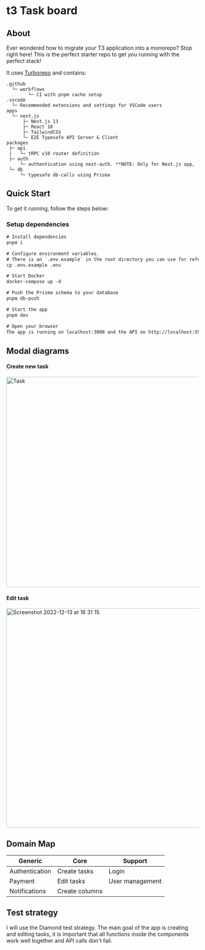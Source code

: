 # t3 Task board

## About

Ever wondered how to migrate your T3 application into a monorepo? Stop right here! This is the perfect starter repo to get you running with the perfect stack!

It uses [Turborepo](https://turborepo.org/) and contains:

```
.github
  └─ workflows
        └─ CI with pnpm cache setup
.vscode
  └─ Recommended extensions and settings for VSCode users
apps
  └─ next.js
      ├─ Next.js 13
      ├─ React 18
      ├─ TailwindCSS
      └─ E2E Typesafe API Server & Client
packages
 ├─ api
 |   └─ tRPC v10 router definition
 ├─ auth
     └─ authentication using next-auth. **NOTE: Only for Next.js app,
 └─ db
     └─ typesafe db-calls using Prisma
```

## Quick Start

To get it running, follow the steps below:

### Setup dependencies

```diff
# Install dependencies
pnpm i

# Configure environment variables.
# There is an `.env.example` in the root directory you can use for reference
cp .env.example .env

# Start Docker
docker-compose up -d

# Push the Prisma schema to your database
pnpm db-push

# Start the app
pnpm dev

# Open your browser
The app is running on localhost:3000 and the API on http://localhost:5555/
```

## Modal diagrams 
#### Create new task
<img width="550" alt="Task" src="https://user-images.githubusercontent.com/43657951/207373406-d929d99a-1e6b-4d59-bd1d-a94f23ba0bb8.png">

#### Edit task
<img width="574" alt="Screenshot 2022-12-13 at 16 31 15" src="https://user-images.githubusercontent.com/43657951/207375871-b55dd3bf-3359-4bcb-833f-28499ff0806a.png">



## Domain Map

| Generic        | Core           | Support        |
| -----------    | -----------    |-----------     |
| Authentication | Create tasks   | Login          |
| Payment        | Edit tasks     | User management|
| Notifications  | Create columns |                |



## Test strategy
I will use the Diamond test strategy. The main goal of the app is creating and editing tasks, it is important that all functions inside the components work well together and API calls don't fail.
